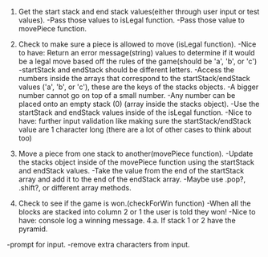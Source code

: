 1. Get the start stack and end stack values(either through user input or test values).
  -Pass those values to isLegal function.
  -Pass those value to movePiece function.
2. Check to make sure a piece is allowed to move (isLegal function).
  -Nice to have: Return an error message(string) values to determine if it would be a legal move based off the rules of the game(should be 'a', 'b', or 'c')
    -startStack and endStack should be different letters.
    -Access the numbers inside the arrays that correspond to the startStack/endStack values ('a', 'b', or 'c'), these are the keys of the stacks objects.
    -A bigger number cannot go on top of a small number.
      -Any number can be placed onto an empty stack (0) (array inside the stacks object).
    -Use the startStack and endStack values inside of the isLegal function.
    -Nice to have: further input validation like making sure the startStack/endStack value are 1 character long (there are a lot of other cases to think about too)
    
3. Move a piece from one stack to another(movePiece function).
  -Update the stacks object inside of the movePiece function using the startStack and endStack values.
  -Take the value from the end of the startStack array and add it to the end of the endStack array.
  -Maybe use .pop?, .shift?, or different array methods.
4. Check to see if the game is won.(checkForWin function)
  -When all the blocks are stacked into column 2 or 1 the user is told they won!
  -Nice to have: console log a winning message.
  4.a. If stack 1 or 2 have the pyramid.

  -prompt for input.
  -remove extra characters from input.
